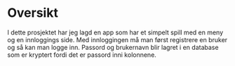 # Oversikt
I dette prosjektet har jeg lagd en app som har et simpelt spill med en meny og en innloggings side. Med innloggingen må man først registrere en bruker og så kan man logge inn. Passord og brukernavn blir lagret i en database som er kryptert fordi det er passord inni kolonnene. 